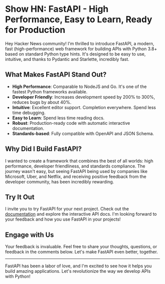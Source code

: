 # Show HN: FastAPI - High Performance, Easy to Learn, Ready for Production

Hey Hacker News community! I'm thrilled to introduce FastAPI, a modern, fast (high-performance) web framework for building APIs with Python 3.8+ based on standard Python type hints. It's designed to be easy to use, intuitive, and thanks to Pydantic and Starlette, incredibly fast.

## What Makes FastAPI Stand Out?

- **High Performance**: Comparable to NodeJS and Go. It's one of the fastest Python frameworks available.
- **Developer Friendly**: Increases development speed by 200% to 300%, reduces bugs by about 40%.
- **Intuitive**: Excellent editor support. Completion everywhere. Spend less time debugging.
- **Easy to Learn**: Spend less time reading docs.
- **Robust**: Production-ready code with automatic interactive documentation.
- **Standards-based**: Fully compatible with OpenAPI and JSON Schema.

## Why Did I Build FastAPI?

I wanted to create a framework that combines the best of all worlds: high performance, developer friendliness, and standards compliance. The journey wasn't easy, but seeing FastAPI being used by companies like Microsoft, Uber, and Netflix, and receiving positive feedback from the developer community, has been incredibly rewarding.

## Try It Out

I invite you to try FastAPI for your next project. Check out the [documentation](https://fastapi.tiangolo.com) and explore the interactive API docs. I'm looking forward to your feedback and how you use FastAPI in your projects!

## Engage with Us

Your feedback is invaluable. Feel free to share your thoughts, questions, or feedback in the comments below. Let's make FastAPI even better, together.

---

FastAPI has been a labor of love, and I'm excited to see how it helps you build amazing applications. Let's revolutionize the way we develop APIs with Python!